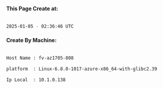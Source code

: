 
   
#### This Page Create at:

```bash

2025-01-05 - 02:36:46 UTC

```

#### Create By Machine:

```bash

Host Name : fv-az1705-808

platform  : Linux-6.8.0-1017-azure-x86_64-with-glibc2.39

Ip Local  : 10.1.0.138

```


